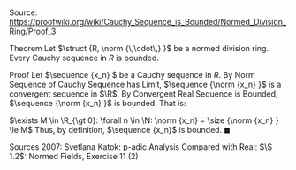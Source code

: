 # 

Source: https://proofwiki.org/wiki/Cauchy_Sequence_is_Bounded/Normed_Division_Ring/Proof_3

Theorem
Let $\struct {R, \norm {\,\cdot\,} }$ be a normed division ring.
Every Cauchy sequence in $R$ is bounded.


Proof
Let $\sequence {x_n} $ be a Cauchy sequence in $R$.
By Norm Sequence of Cauchy Sequence has Limit, $\sequence {\norm {x_n} }$ is a convergent sequence in $\R$.
By Convergent Real Sequence is Bounded, $\sequence {\norm {x_n} }$ is bounded.
That is:

$\exists M \in \R_{\gt 0}: \forall n \in \N: \norm {x_n} = \size {\norm {x_n} } \le M$
Thus, by definition, $\sequence {x_n}$ is bounded.
$\blacksquare$


Sources
2007: Svetlana Katok: p-adic Analysis Compared with Real: $\S 1.2$: Normed Fields, Exercise $11 \ (2)$




